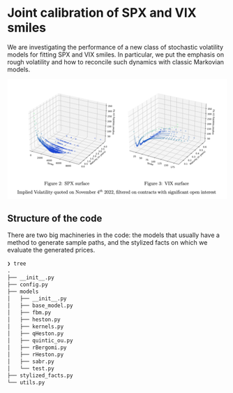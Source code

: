 # Joint calibration of SPX and VIX smiles

We are investigating the performance of a new class of stochastic volatility models for fitting SPX and VIX smiles. In particular, we put the emphasis on rough volatility and how to reconcile such dynamics with classic Markovian models.

![The joint calibration problem](report/img/surfaces.png)

## Structure of the code

There are two big machineries in the code: the models that usually have a method to generate sample paths, and the stylized facts on which we evaluate the generated prices.

```
❯ tree
.
├── __init__.py
├── config.py
├── models
│   ├── __init__.py
│   ├── base_model.py
│   ├── fbm.py
│   ├── heston.py
│   ├── kernels.py
│   ├── qHeston.py
│   ├── quintic_ou.py
│   ├── rBergomi.py
│   ├── rHeston.py
│   ├── sabr.py
│   └── test.py
├── stylized_facts.py
└── utils.py
```